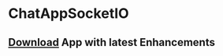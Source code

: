 # ChatAppSocketIO

## [Download](https://play.google.com/store/apps/details?id=com.referminds.app.chat) App with latest Enhancements

